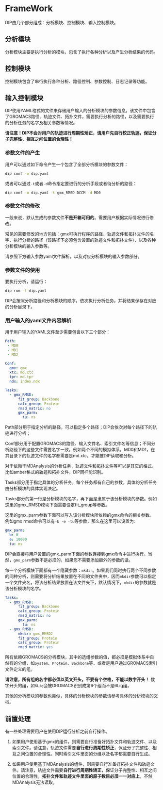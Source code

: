 # FrameWork 

DIP由几个部分组成：分析模块、控制模块、输入控制模块。

## 分析模块

分析模块主要是执行分析的模块，包含了执行各种分析以及产生分析结果的代码。


## 控制模块

控制模块包含了串行执行各种分析、路径控制、参数控制、日志记录等功能。

## 输入控制模块

DIP使用YAML格式的文件来存储用户输入的分析模块的参数信息。该文件中包含了GROMACS路径、轨迹文件、拓扑文件，需要执行分析的路径，以及需要执行的分析任务的名字及相关参数等情况。

**请注意！DIP不会对用户的轨迹进行周期性矫正，请用户先自行校正轨迹，保证分子完整性、相互之间位置的合理性！**

### 参数文件的产生

用户可以通过如下命令产生一个包含了全部分析模块的参数文件：

```bash
dip conf -o dip.yaml
```

或者可以通过`-t`或者`-d`命令指定要进行的分析手段或者待分析的路径：

```bash
dip conf -o dip.yaml -t gmx_RMSD DCCM -d MD0
```

### 参数文件的修改

一般来说，默认生成的参数文件**不是开箱可用的**。需要用户根据实际情况进行修改。

常见的需要修改的地方包括：gmx可执行程序的路径、轨迹文件和拓扑文件的名字、执行分析的路径（该路径下必须包含设置的轨迹文件和拓扑文件）、以及各种分析模块的输入参数等。

请参照下方输入参数yaml文件解析，以及对应分析模块的输入参数部分。


### 参数文件的使用

要执行分析，请运行：

```bash
dip run -f dip.yaml
```

DIP会按照分析路径和分析模块的顺序，依次执行分析任务，并将结果保存在对应的分析目录下。

### 用户输入的yaml文件内容解析


用于用户输入的YAML文件至少需要包含以下三个部分：

```yaml
Path:
 - MD0
 - MD1
 - MD2

Conf:
  gmx: gmx
  xtc: md.xtc
  tpr: md.tpr
  ndx: index.ndx

Tasks:
  - gmx_RMSD:
      fit_group: Backbone
      calc_group: Protein
      rmsd_matrix: no
      gmx_parm:
        tu: ns
```

Path部分用于指定分析的路径，可以指定多个路径；DIP会依次对每个路径下的轨迹进行分析；

Conf部分用于配置GROMACS的路径、输入文件名、索引文件名等信息；不同分析路径下的这些文件需要名字一致。例如两个不同的模拟体系，MD0和MD1，在其目录下的轨迹文件的名字都需要是md.xtc，才能被DIP读取和分析。

对于依赖于MDAnalysis的分析任务，轨迹文件和拓扑文件等可以是其它的格式，比如amber格式的轨迹和拓扑文件，DIP同样能识别。

Tasks部分用于指定具体的分析任务，每个任务都有自己的参数，具体的分析任务由分析模块的具体实现决定。

Tasks部分的第一行是分析模块的名字，再下面是隶属于该分析模块的参数。例如这里的gmx_RMSD模块下面需要设定fit_group等参数。

这里的gmx_parm参数下面可以写入该分析模块所依赖的gmx命令的相关参数。例如gmx rmsd命令可以有`-b -e -tu`等参数，那么在这里可以设置为:

```yaml
gmx_parm:
  b: 0
  e: 10000
  tu: ns
```

DIP会直接将用户设置的gmx_parm下面的参数连接到gmx命令中进行执行。当然，`gmx_parm`参数不是必须的，如果您不需要添加额外的参数的话。

每一个分析模块下面都有一个隐藏参数：`mkdir`。如果我们同时执行两个不同参数的同种分析，则需要将分析结果放置在不同的文件夹中，因而`mkdir`参数可以指定一个文件夹名，将该分析结果放置在该文件夹下，默认情况下，`mkdir`的参数就是该分析模块的名字。

```yaml
Tasks:
  - gmx_RMSD:
      fit_group: Backbone
      calc_group: Protein
      rmsd_matrix: no
      gmx_parm:
        tu: ns
  - gmx_RMSD:
      mkdir: gmx_RMSD2
      fit_group: Protein
      calc_group: Protein
      rmsd_matrix: yes
```

所有依赖GROMACS的分析模块，其中的选组参数的值，都必须是模拟体系中自然有的分组，如`System`、`Protein`、`Backbone`等、或者是用户通过GROMACS索引文件定义的组。

**请注意，所有组的名字都必须以英文开头，不要有个空格，不能以数字开头！** 数字开头的组，如`6Lig`会被GROMACS识别成第6个组而不是6Lig组。

其他的分析模块的参数也类似，具体的分析模块的参数请参考具体的分析模块的文档。


## 前置处理

有一些处理需要用户在使用DIP运行分析之前自行操作。

1. 如果用户使用基于gmx的组件，则需要自行准备好拓扑文件和轨迹文件、以及索引文件。请注意，轨迹文件需要**自行进行周期性矫正**，保证分子完整性、相互之间位置的合理性。同时索引文件里面的分组以及名字都需要自行生成。

2. 如果用户使用基于MDAnalysis的组件，则需要自行准备好拓扑文件和轨迹文件。请注意，轨迹文件需要**自行进行周期性矫正**，保证分子完整性、相互之间位置的合理性。**拓扑文件和轨迹文件里面的原子数目必须一一对应上**，不然MDAnalysis无法读取。
